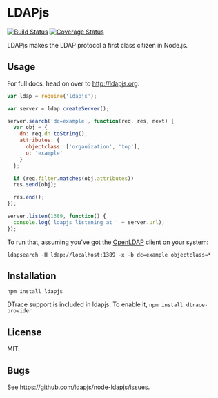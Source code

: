 # LDAPjs

[![Build Status](https://travis-ci.org/ldapjs/node-ldapjs.svg)](https://travis-ci.org/ldapjs/node-ldapjs)
[![Coverage Status](https://coveralls.io/repos/github/ldapjs/node-ldapjs/badge.svg?branch=ci-cleanup)](https://coveralls.io/github/ldapjs/node-ldapjs?branch=ci-cleanup)

LDAPjs makes the LDAP protocol a first class citizen in Node.js.

## Usage

For full docs, head on over to <http://ldapjs.org>.

```javascript
var ldap = require('ldapjs');

var server = ldap.createServer();

server.search('dc=example', function(req, res, next) {
  var obj = {
    dn: req.dn.toString(),
    attributes: {
      objectclass: ['organization', 'top'],
      o: 'example'
    }
  };

  if (req.filter.matches(obj.attributes))
  res.send(obj);

  res.end();
});

server.listen(1389, function() {
  console.log('ldapjs listening at ' + server.url);
});
```

To run that, assuming you've got the [OpenLDAP](http://www.openldap.org/)
client on your system:

    ldapsearch -H ldap://localhost:1389 -x -b dc=example objectclass=*

## Installation

    npm install ldapjs

DTrace support is included in ldapjs. To enable it, `npm install dtrace-provider`

## License

MIT.

## Bugs

See <https://github.com/ldapjs/node-ldapjs/issues>.
